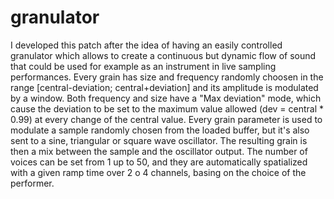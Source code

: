 # granulator
I developed this patch after the idea of having an easily controlled granulator which allows to create a continuous but dynamic flow of sound that could be used for example as an instrument in live sampling performances.
Every grain has size and frequency randomly choosen in the range [central-deviation; central+deviation] and its amplitude is modulated by a window.
Both frequency and size have a "Max deviation" mode, which cause the deviation to be set to the maximum value allowed (dev = central * 0.99) at every change of the central value.
Every grain parameter is used to modulate a sample randomly chosen from the loaded buffer, but it's also sent to a sine, triangular or square wave oscillator.
The resulting grain is then a mix between the sample and the oscillator output.
The number of voices can be set from 1 up to 50, and they are automatically spatialized with a given ramp time over 2 o 4 channels, basing on the choice of the performer.
